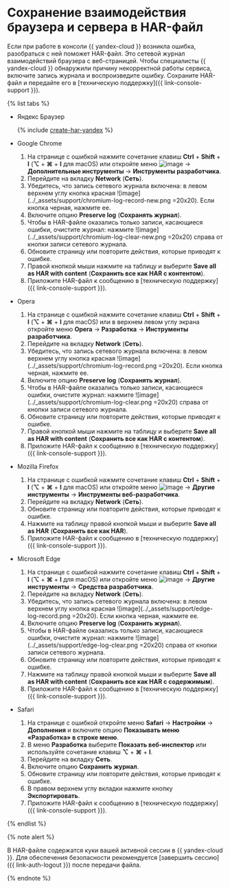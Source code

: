 # Сохранение взаимодействия браузера и сервера в HAR-файл

Если при работе в консоли {{ yandex-cloud }} возникла ошибка, разобраться с ней поможет HAR-файл. Это сетевой журнал взаимодействий браузера с веб-страницей. Чтобы специалисты {{ yandex-cloud }} обнаружили причину некорректной работы сервиса, включите запись журнала и воспроизведите ошибку. Сохраните HAR-файл и передайте его в [техническую поддержку]({{ link-console-support }}).

{% list tabs %}


- Яндекс Браузер

  {% include [create-har-yandex](../_includes/support/create-har-yandex.md) %}


- Google Chrome

  1. На странице с ошибкой нажмите сочетание клавиш **Ctrl** + **Shift** + **I** (**⌥** + **⌘** + **I** для macOS) или откройте меню ![image](../_assets/vertical-ellipsis.svg) → **Дополнительные инструменты** → **Инструменты разработчика**.
  1. Перейдите на вкладку **Network** (**Сеть**).
  1. Убедитесь, что запись сетевого журнала включена: в левом верхнем углу кнопка красная ![image](../_assets/support/chromium-log-record-new.png =20x20). Если кнопка черная, нажмите ее.
  1. Включите опцию **Preserve log** (**Сохранять журнал**).
  1. Чтобы в HAR-файле оказались только записи, касающиеся ошибки, очистите журнал: нажмите ![image](../_assets/support/chromium-log-clear-new.png =20x20) справа от кнопки записи сетевого журнала.
  1. Обновите страницу или повторите действия, которые приводят к ошибке.
  1. Правой кнопкой мыши нажмите на таблицу и выберите **Save all as HAR with content** (**Сохранить все как HAR с контентом**).
  1. Приложите HAR-файл к сообщению в [техническую поддержку]({{ link-console-support }}).

- Opera

  1. На странице с ошибкой нажмите сочетание клавиш **Ctrl** + **Shift** + **I** (**⌥** + **⌘** + **I** для macOS) или в верхнем левом углу экрана откройте меню **Opera** → **Разработка** → **Инструменты разработчика**.
  1. Перейдите на вкладку **Network** (**Сеть**).
  1. Убедитесь, что запись сетевого журнала включена: в левом верхнем углу кнопка красная ![image](../_assets/support/chromium-log-record.png =20x20). Если кнопка черная, нажмите ее.
  1. Включите опцию **Preserve log** (**Сохранять журнал**).
  1. Чтобы в HAR-файле оказались только записи, касающиеся ошибки, очистите журнал: нажмите ![image](../_assets/support/chromium-log-clear.png =20x20) справа от кнопки записи сетевого журнала.
  1. Обновите страницу или повторите действия, которые приводят к ошибке.
  1. Правой кнопкой мыши нажмите на таблицу и выберите **Save all as HAR with content** (**Сохранить все как HAR с контентом**).
  1. Приложите HAR-файл к сообщению в [техническую поддержку]({{ link-console-support }}).

- Mozilla Firefox

  1. На странице с ошибкой нажмите сочетание клавиш **Ctrl** + **Shift** + **I** (**⌥** + **⌘** + **I** для macOS) или откройте меню ![image](../_assets/support/firefox-menu.png) → **Другие инструменты** → **Инструменты веб-разработчика**.
  1. Перейдите на вкладку **Network** (**Сеть**).
  1. Обновите страницу или повторите действия, которые приводят к ошибке.
  1. Нажмите на таблицу правой кнопкой мыши и выберите **Save all as HAR** (**Сохранить все как HAR**).
  1. Приложите HAR-файл к сообщению в [техническую поддержку]({{ link-console-support }}).

- Microsoft Edge

  1. На странице с ошибкой нажмите сочетание клавиш **Ctrl** + **Shift** + **I** (**⌥** + **⌘** + **I** для macOS) или откройте меню ![image](../_assets/horizontal-ellipsis.svg) → **Другие инструменты** → **Средства разработчика**.
  1. Перейдите на вкладку **Network** (**Сеть**).
  1. Убедитесь, что запись сетевого журнала включена: в левом верхнем углу кнопка красная ![image](../_assets/support/edge-log-record.png =20x20). Если кнопка черная, нажмите ее.
  1. Включите опцию **Preserve log** (**Сохранить журнал**).
  1. Чтобы в HAR-файле оказались только записи, касающиеся ошибки, очистите журнал: нажмите ![image](../_assets/support/edge-log-clear.png =20x20) справа от кнопки записи сетевого журнала.
  1. Обновите страницу или повторите действия, которые приводят к ошибке.
  1. Нажмите на таблицу правой кнопкой мыши и выберите **Save all as HAR with content** (**Сохранить все как HAR с содержимым**).
  1. Приложите HAR-файл к сообщению в [техническую поддержку]({{ link-console-support }}).

- Safari

  1. На странице с ошибкой откройте меню **Safari** → **Настройки** → **Дополнения** и включите опцию **Показывать меню «Разработка» в строке меню**.
  1. В меню **Разработка** выберите **Показать веб-инспектор** или используйте сочетание клавиш **⌥** + **⌘** + **I**.
  1. Перейдите на вкладку **Сеть**.
  1. Включите опцию **Сохранить журнал**.
  1. Обновите страницу или повторите действия, которые приводят к ошибке.
  1. В правом верхнем углу вкладки нажмите кнопку **Экспортировать**.
  1. Приложите HAR-файл к сообщению в [техническую поддержку]({{ link-console-support }}).


{% endlist %}

{% note alert %}

В HAR-файле содержатся куки вашей активной сессии в {{ yandex-cloud }}. Для обеспечения безопасности рекомендуется [завершить сессию]({{ link-auth-logout }}) после передачи файла.

{% endnote %}
